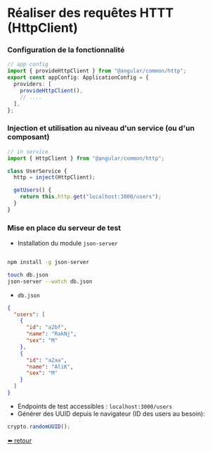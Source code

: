 # Réaliser des requêtes HTTT (HttpClient)

### Configuration de la fonctionnalité

```ts
// app config
import { provideHttpClient } from "@angular/common/http";
export const appConfig: ApplicationConfig = {
  providers: [
    provideHttpClient(),
    // ....
  ],
};
```

### Injection et utilisation au niveau d'un service (ou d'un composant)

```ts
// in service
import { HttpClient } from "@angular/common/http";

class UserService {
  http = inject(HttpClient);

  getUsers() {
    return this.http.get("localhost:3000/users");
  }
}
```

### Mise en place du serveur de test

- Installation du module `json-server`

```bash

npm install -g json-server

touch db.json
json-server --watch db.json
```

- `db.json`

```json
{
  "users": [
    {
      "id": "a2bf",
      "name": "RakNj",
      "sex": "M"
    },
    {
      "id": "a2aa",
      "name": "AliK",
      "sex": "M"
    }
  ]
}
```

- Endpoints de test accessibles : `localhost:3000/users`
- Générer des UUID depuis le navigateur (ID des users au besoin):

```ts
crypto.randomUUID();
```

[⬅️ retour](https://rblmdst.github.io/angular-training-gdg-lome/day-6)
